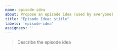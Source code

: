 ```yaml
---
name: episode-idea
about: Propose an episode idea (used by everyone)
title: "Episode Idea: $title"
labels: 'episode-idea'
assignees: ''
---
```


> Describe the episode idea
